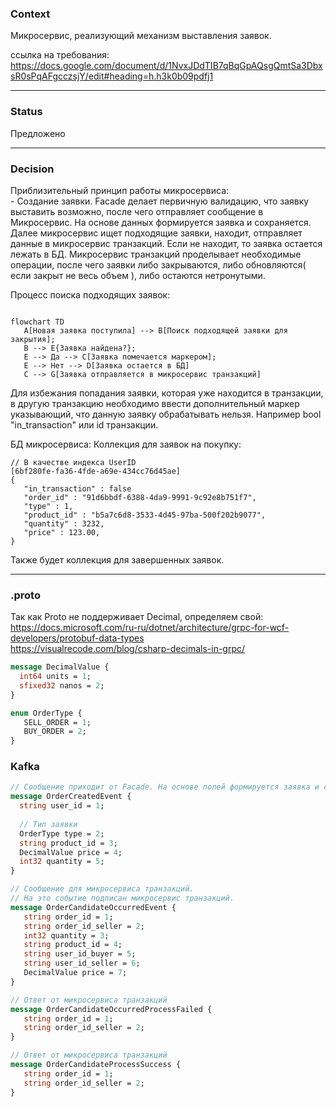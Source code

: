 ### Context

Микросервис, реализующий механизм выставления заявок. 

ссылка на требования:  
https://docs.google.com/document/d/1NvxJDdTIB7qBqGpAQsgQmtSa3DbxsR0sPqAFgcczsjY/edit#heading=h.h3k0b09pdfj1   

---

### Status 

Предложено

---

### Decision

Приблизительный принцип работы микросервиса:  
\- Создание заявки. Facade делает первичную валидацию, что заявку выставить возможно, после чего отправляет сообщение в Микросервис. На основе данных формируется заявка и сохраняется. Далее микросервис ищет подходящие заявки, находит, отправляет данные в микросервис транзакций. Если не находит, то заявка остается лежать в БД. Микросервис транзакций проделывает необходимые операции, после чего заявки либо закрываются, либо обновляются( если закрыт не весь объем ), либо остаются нетронутыми.

Процесс поиска подходящих заявок:
```mermaid

flowchart TD
   A[Новая заявка поступила] --> B[Поиск подходящей заявки для закрытия];
   B --> E{Заявка найдена?};
   E --> Да --> C[Заявка помечается маркером];
   E --> Нет --> D[Заявка остается в БД]
   C --> G[Заявка отправляется в микросервис транзакций]

```

Для избежания попадания заявки, которая уже находится в транзакции, в другую транзакцию необходимо ввести дополнительный маркер указывающий, что данную заявку обрабатывать нельзя. Например bool "in_transaction" или id транзакции.


БД микросервиса:
Коллекция для заявок на покупку:
```
// В качестве индекса UserID
[6bf280fe-fa36-4fde-a69e-434cc76d45ae] 
{
   "in_transaction" : false
   "order_id" : "91d6bbdf-6388-4da9-9991-9c92e8b751f7",
   "type" : 1,
   "product_id" : "b5a7c6d8-3533-4d45-97ba-500f202b9077",
   "quantity" : 3232,
   "price" : 123.00,
}
```

Также будет коллекция для завершенных заявок.

---



### .proto

Так как Proto не поддерживает Decimal, определяем свой:  
https://docs.microsoft.com/ru-ru/dotnet/architecture/grpc-for-wcf-developers/protobuf-data-types  
https://visualrecode.com/blog/csharp-decimals-in-grpc/

```proto
message DecimalValue {
  int64 units = 1;
  sfixed32 nanos = 2;
}
```

```proto
enum OrderType {
   SELL_ORDER = 1;
   BUY_ORDER = 2;
}
```

### Kafka

```proto   
// Сообщение приходит от Facade. На основе полей формируется заявка и сохраняется в БД.
message OrderCreatedEvent {
  string user_id = 1;
  
  // Тип заявки
  OrderType type = 2;
  string product_id = 3;
  DecimalValue price = 4;
  int32 quantity = 5;   
}
```  


```proto  
// Сообщение для микросервиса транзакций.
// На это событие подписан микросервис транзакций.
message OrderCandidateOccurredEvent {
   string order_id = 1;
   string order_id_seller = 2;
   int32 quantity = 3;
   string product_id = 4;
   string user_id_buyer = 5;
   string user_id_seller = 6;
   DecimalValue price = 7;
}
```

```proto
// Ответ от микросервиса транзакций
message OrderCandidateOccurredProcessFailed {
   string order_id = 1;
   string order_id_seller = 2;
}
```

```proto
// Ответ от микросервиса транзакций
message OrderCandidateProcessSuccess {
   string order_id = 1;
   string order_id_seller = 2;
}
```

